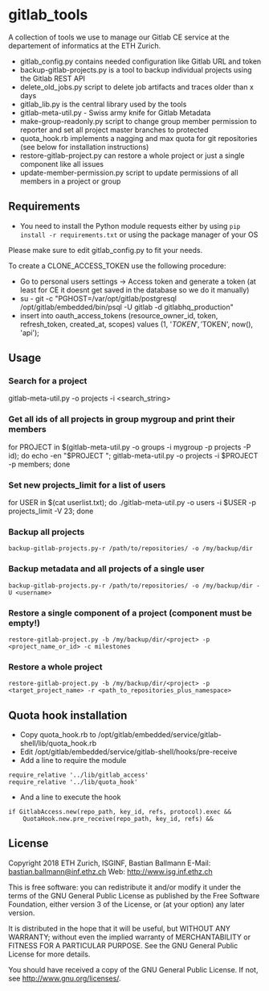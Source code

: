 # gitlab_tools

A collection of tools we use to manage our Gitlab CE service at the departement of informatics at the ETH Zurich.

- gitlab_config.py contains needed configuration like Gitlab URL and token
- backup-gitlab-projects.py is a tool to backup individual projects using the Gitlab REST API
- delete_old_jobs.py script to delete job artifacts and traces older than x days
- gitlab_lib.py is the central library used by the tools
- gitlab-meta-util.py - Swiss army knife for Gitlab Metadata
- make-group-readonly.py script to change group member permission to reporter and set all project master branches to protected
- quota_hook.rb implements a nagging and max quota for git repositories (see below for installation instructions)
- restore-gitlab-project.py can restore a whole project or just a single component like all issues
- update-member-permission.py script to update permissions of all members in a project or group

## Requirements

- You need to install the Python module requests either by using `pip install -r requirements.txt` or using the package manager of your OS

Please make sure to edit gitlab_config.py to fit your needs.

To create a CLONE_ACCESS_TOKEN use the following procedure:

- Go to personal users settings -> Access token and generate a token (at least for CE it doesnt get saved in the database so we do it manually)
- su - git -c "PGHOST=/var/opt/gitlab/postgresql /opt/gitlab/embedded/bin/psql -U gitlab -d gitlabhq_production"
- insert into oauth_access_tokens (resource_owner_id, token, refresh_token, created_at, scopes) values (1, '$TOKEN', '$TOKEN', now(), 'api');


## Usage

### Search for a project

gitlab-meta-util.py -o projects -i <search_string>

### Get all ids of all projects in group mygroup and print their members

for PROJECT in $(gitlab-meta-util.py -o groups -i mygroup -p projects -P id); do echo -en "$PROJECT "; gitlab-meta-util.py -o projects -i $PROJECT -p members; done

### Set new projects_limit for a list of users

for USER in $(cat userlist.txt); do ./gitlab-meta-util.py -o users -i $USER -p projects_limit -V 23; done

### Backup all projects

`backup-gitlab-projects.py-r /path/to/repositories/ -o /my/backup/dir`

### Backup metadata and all projects of a single user

`backup-gitlab-projects.py-r /path/to/repositories/ -o /my/backup/dir -U <username>`

### Restore a single component of a project (component must be empty!)

`restore-gitlab-project.py -b /my/backup/dir/<project> -p <project_name_or_id> -c milestones`

### Restore a whole project

`restore-gitlab-project.py -b /my/backup/dir/<project> -p <target_project_name> -r <path_to_repositories_plus_namespace>`


## Quota hook installation

- Copy quota_hook.rb to /opt/gitlab/embedded/service/gitlab-shell/lib/quota_hook.rb
- Edit /opt/gitlab/embedded/service/gitlab-shell/hooks/pre-receive
- Add a line to require the module

```
require_relative '../lib/gitlab_access'
require_relative '../lib/quota_hook'
```

- And a line to execute the hook

```
if GitlabAccess.new(repo_path, key_id, refs, protocol).exec &&
    QuotaHook.new.pre_receive(repo_path, key_id, refs) &&
```

## License

Copyright 2018 ETH Zurich, ISGINF, Bastian Ballmann
E-Mail: bastian.ballmann@inf.ethz.ch
Web: http://www.isg.inf.ethz.ch

This is free software: you can redistribute it and/or modify
it under the terms of the GNU General Public License as published by
the Free Software Foundation, either version 3 of the License, or
(at your option) any later version.

It is distributed in the hope that it will be useful,
but WITHOUT ANY WARRANTY; without even the implied warranty of
MERCHANTABILITY or FITNESS FOR A PARTICULAR PURPOSE.  See the
GNU General Public License for more details.

You should have received a copy of the GNU General Public License.
If not, see <http://www.gnu.org/licenses/>.
